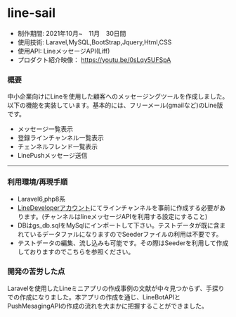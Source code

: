 # line-sail


* 制作期間: 2021年10月~　11月　30日間
* 使用技術: Laravel,MySQL,BootStrap,Jquery,Html,CSS
* 使用API: LineメッセージAPI(Liff)
* プロダクト紹介映像：
https://youtu.be/0sLqy5UFSpA

### 概要
中小企業向けにLineを使用した顧客へのメッセージングツールを作成しました。以下の機能を実装しています。基本的には、フリーメール(gmailなど)のLine版です。
* メッセージ一覧表示
* 登録ラインチャンネル一覧表示
* チェンネルフレンド一覧表示
* LinePushメッセージ送信
---

### 利用環境/再現手順
* Laravel6,php8系
* [LineDeveloperアカウント](https://developers.line.biz/ja/)にてラインチャンネルを事前に作成する必要があります。(チャンネルはlineメッセージAPIを利用する設定にすること)
* DBはgs_db.sqlをMySqlにインポートして下さい。テストデータが既に含まれているデータファルになりますのでSeederファイルの利用は不要です。
* テストデータの編集、流し込みも可能です。その際はSeederを利用して作成しておりますのでこちらを参照ください。

 
### 開発の苦労した点
Laravelを使用したLineミニアプリの作成事例の文献が中々見つからず、手探りでの作成になりました。本アプリの作成を通じ、LineBotAPIとPushMesagingAPIの作成の流れを大まかに把握することができました。

